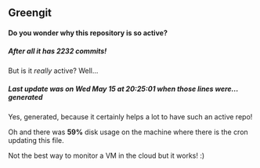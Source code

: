 ## Greengit

#### Do you wonder why this repository is so active?

##### After all it has 2232 commits!

But is it *really* active? Well...

##### Last update was on Wed May 15 at 20:25:01 when those lines were... generated

Yes, generated, because it certainly helps a lot to have such an active repo!

Oh and there was **59%** disk usage on the machine
where there is the cron updating this file.

Not the best way to monitor a VM in the cloud but it works! :)
